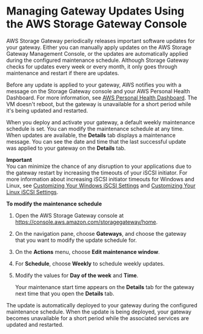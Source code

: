 # Managing Gateway Updates Using the AWS Storage Gateway Console<a name="MaintenanceManagingUpdate-common"></a>

AWS Storage Gateway periodically releases important software updates for your gateway\. Either you can manually apply updates on the AWS Storage Gateway Management Console, or the updates are automatically applied during the configured maintenance schedule\. Although Storage Gateway checks for updates every week or every month, it only goes through maintenance and restart if there are updates\. 

Before any update is applied to your gateway, AWS notifies you with a message on the Storage Gateway console and your AWS Personal Health Dashboard\. For more information, see [AWS Personal Health Dashboard](https://aws.amazon.com/premiumsupport/phd/)\. The VM doesn't reboot, but the gateway is unavailable for a short period while it's being updated and restarted\.

When you deploy and activate your gateway, a default weekly maintenance schedule is set\. You can modify the maintenance schedule at any time\. When updates are available, the **Details** tab displays a maintenance message\. You can see the date and time that the last successful update was applied to your gateway on the **Details** tab\.

**Important**  
You can minimize the chance of any disruption to your applications due to the gateway restart by increasing the timeouts of your iSCSI initiator\. For more information about increasing iSCSI initiator timeouts for Windows and Linux, see [Customizing Your Windows iSCSI Settings](initiator-connection-common.md#CustomizeWindowsiSCSISettings) and [Customizing Your Linux iSCSI Settings](initiator-connection-common.md#CustomizeLinuxiSCSISettings)\.

**To modify the maintenance schedule**

1. Open the AWS Storage Gateway console at [https://console\.aws\.amazon\.com/storagegateway/home](https://console.aws.amazon.com/storagegateway/)\.

1. On the navigation pane, choose **Gateways**, and choose the gateway that you want to modify the update schedule for\.

1. On the **Actions** menu, choose **Edit maintenance window**\.

1. For **Schedule**, choose **Weekly** to schedule weekly updates\.

1. Modify the values for **Day of the week** and **Time**\.

   Your maintenance start time appears on the **Details** tab for the gateway next time that you open the **Details** tab\.

The update is automatically deployed to your gateway during the configured maintenance schedule\. When the update is being deployed, your gateway becomes unavailable for a short period while the associated services are updated and restarted\.